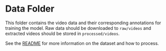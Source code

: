 # Data Folder

This folder contains the video data and their corresponding annotations for training the model. Raw data should be
downloaded to `raw/videos` and extracted videos should be stored in `processed/videos`.

See the [README](../README.md) for more information on the dataset and how to process.